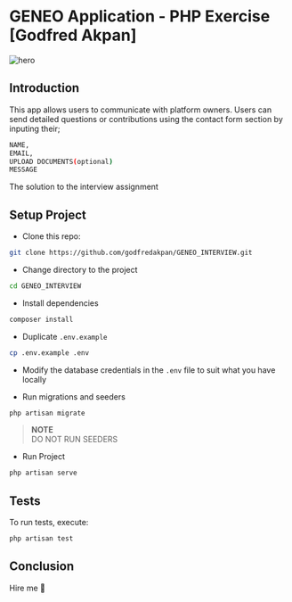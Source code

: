 # GENEO Application - PHP Exercise [Godfred Akpan]

![hero](https://res.cloudinary.com/archer/image/upload/v1621177126/Screen_Shot_2021-05-16_at_3.56.47_PM.png)

## Introduction

This app allows users to communicate with platform owners.
Users can send detailed questions or contributions using the contact form section by inputing their;
```bash
NAME,
EMAIL,
UPLOAD DOCUMENTS(optional)
MESSAGE

```
The solution to the interview assignment

## Setup Project

* Clone this repo:

```bash
git clone https://github.com/godfredakpan/GENEO_INTERVIEW.git
```

* Change directory to the project

```bash
cd GENEO_INTERVIEW
```

* Install dependencies

```bash
composer install
```

* Duplicate `.env.example`

```bash
cp .env.example .env
```

* Modify the database credentials in the `.env` file to suit what you have locally

* Run migrations and seeders

```bash
php artisan migrate
```
>**NOTE**<br/>
> DO NOT RUN SEEDERS

* Run Project

```bash
php artisan serve
```

## Tests

To run tests, execute:

```bash
php artisan test
```

## Conclusion

Hire me 🙂
